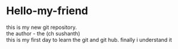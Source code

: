 # Hello-my-friend
this is my new git repository.
<br>
the author - the (ch sushanth)
<br>
this is my first day to learn the git and git hub.
finally i understand it